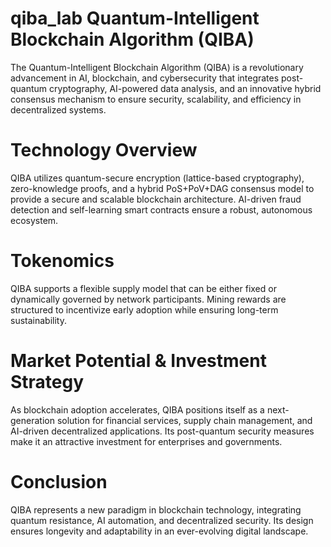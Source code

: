 # qiba_lab Quantum-Intelligent Blockchain Algorithm (QIBA)
The Quantum-Intelligent Blockchain Algorithm (QIBA) is a revolutionary advancement in AI, blockchain, and cybersecurity that integrates post-quantum cryptography, AI-powered data analysis, and an innovative hybrid consensus mechanism to ensure security, scalability, and efficiency in decentralized systems.

# Technology Overview
QIBA utilizes quantum-secure encryption (lattice-based cryptography), zero-knowledge proofs, and
a hybrid PoS+PoV+DAG consensus model to provide a secure and scalable blockchain
architecture. AI-driven fraud detection and self-learning smart contracts ensure a robust,
autonomous ecosystem.

# Tokenomics
QIBA supports a flexible supply model that can be either fixed or dynamically governed by network
participants. Mining rewards are structured to incentivize early adoption while ensuring long-term
sustainability.

# Market Potential & Investment Strategy
As blockchain adoption accelerates, QIBA positions itself as a next-generation solution for financial
services, supply chain management, and AI-driven decentralized applications. Its post-quantum
security measures make it an attractive investment for enterprises and governments.

# Conclusion
QIBA represents a new paradigm in blockchain technology, integrating quantum resistance, AI
automation, and decentralized security. Its design ensures longevity and adaptability in an
ever-evolving digital landscape.
